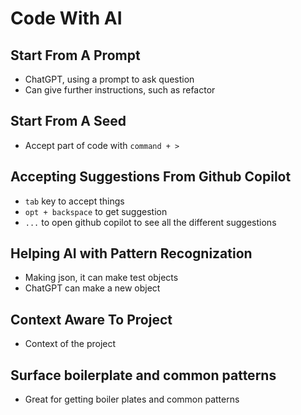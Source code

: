 # Code With AI

## Start From A Prompt
* ChatGPT, using a prompt to ask question
* Can give further instructions, such as refactor

## Start From A Seed
* Accept part of code with `command + >`

## Accepting Suggestions From Github Copilot
* `tab` key to accept things
* `opt + backspace` to get suggestion
* `...` to open github copilot to see all the different suggestions

## Helping AI with Pattern Recognization
* Making json, it can make test objects
* ChatGPT can make a new object

## Context Aware To Project
* Context of the project

## Surface boilerplate and common patterns
* Great for getting boiler plates and common patterns
